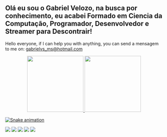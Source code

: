  ## Olá eu sou o Gabriel Velozo, na busca por conhecimento, eu acabei Formado em Ciencia da Computação, Programador, Desenvolvedor e Streamer para Descontrair!
 
 Hello everyone, if I can help you with anything, you can send a mensagem to me on: gabrielvs_ms@hotmail.com
 
 <div align="center">
  <a href="https://github.com/MrDuranky">
  <img height="180em" src="https://github-readme-stats.vercel.app/api?username=MrDuranky&show_icons=true&theme=dark&include_all_commits=true&count_private=true"/>
  <img height="180em" src="https://github-readme-stats.vercel.app/api/top-langs/?username=MrDuranky&layout=compact&langs_count=7&theme=dark"/>
</div>
  
   ![Snake animation](https://github.com/MrDuranky/MrDuranky/blob/output/github-contribution-grid-snake.svg)
   
   
 <div> 
  <a href="https://www.youtube.com/mrduranky" target="_blank"><img src="https://img.shields.io/badge/YouTube-FF0000?style=for-the-badge&logo=youtube&logoColor=white" target="_blank"></a>
  <a href="https://www.instagram.com/gabrielvelozoo/" target="_blank"><img src="https://img.shields.io/badge/-Instagram-%23E4405F?style=for-the-badge&logo=instagram&logoColor=white" target="_blank"></a>
 	<a href="https://www.twitch.tv/mrduranky" target="_blank"><img src="https://img.shields.io/badge/Twitch-9146FF?style=for-the-badge&logo=twitch&logoColor=white" target="_blank"></a>
 <a href="https://discord.gg/eyQu2N6Mhc" target="_blank"><img src="https://img.shields.io/badge/Discord-7289DA?style=for-the-badge&logo=discord&logoColor=white" target="_blank"></a> 
  <a href="https://br.linkedin.com/in/gabriel-velozo-silva" target="_blank"><img src="https://img.shields.io/badge/-LinkedIn-%230077B5?style=for-the-badge&logo=linkedin&logoColor=white" target="_blank"></a> 
</div>

